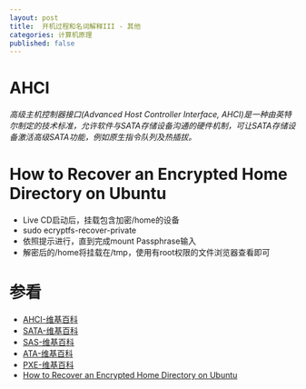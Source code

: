 ```yaml
---
layout: post
title:  开机过程和名词解释III - 其他
categories: 计算机原理
published: false
---
```


# AHCI
*高级主机控制器接口(Advanced Host Controller Interface, AHCI)是一种由英特尔制定的技术标准，允许软件与SATA存储设备沟通的硬件机制，可让SATA存储设备激活高级SATA功能，例如原生指令队列及热插拔。*

# How to Recover an Encrypted Home Directory on Ubuntu
+ Live CD启动后，挂载包含加密/home的设备
+ sudo ecryptfs-recover-private
+ 依照提示进行，直到完成mount Passphrase输入
+ 解密后的/home将挂载在/tmp，使用有root权限的文件浏览器查看即可


# 参看
+ [AHCI-维基百科](http://zh.wikipedia.org/wiki/AHCI "AHCI")
+ [SATA-维基百科](http://zh.wikipedia.org/wiki/SATA "SATA")
+ [SAS-维基百科](http://zh.wikipedia.org/wiki/%E4%B8%B2%E5%88%97SCSI "串行SCSI")
+ [ATA-维基百科](http://zh.wikipedia.org/wiki/ATA "ATA")
+ [PXE-维基百科](http://zh.wikipedia.org/wiki/%E9%A2%84%E5%90%AF%E5%8A%A8%E6%89%A7%E8%A1%8C%E7%8E%AF%E5%A2%83 "预启动执行环境")
+ [How to Recover an Encrypted Home Directory on Ubuntu](http://www.howtogeek.com/116297/how-to-recover-an-encrypted-home-directory-on-ubuntu/ "How to Recover an Encrypted Home Directory on Ubuntu")
